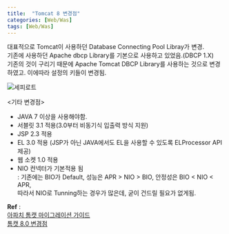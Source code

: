 ```yaml
---
title:  "Tomcat 8 변경점"
categories: [Web/Was]
tags: [Web/Was]
---
```


대표적으로 Tomcat이 사용하던 Database Connecting Pool Libray가 변경.  
기존에 사용하던 Apache dbcp Library를 기본으로 사용하고 있었음.(DBCP 1.X)    
기존의 것이 구리기 때문에 Apache Tomcat DBCP Library를 사용하는 것으로 변경하였고.  이에따라 설정의 키들이 변경됨.  
  
![세피로트](https://parkmh04.github.io//images/tomcat8_change.gif) 
  
<기타 변경점>
 -  JAVA 7 이상을 사용해야함.  
 -  서블릿 3.1 적용(3.0부터 비동기식 입출력 방식 지원)  
 -  JSP 2.3 적용   
 -  EL 3.0 적용 (JSP가 아닌 JAVA에서도 EL을 사용할 수 있도록 ELProcessor API 제공)  
 -  웹 소켓 1.0 적용  
 -  NIO 컨넥터가 기본적용 됨  
     : 기존에는 BIO가 Default, 성능은 APR > NIO > BIO, 안정성은 BIO < NIO < APR,   
       따라서 NIO로 Tunning하는 경우가 많은데, 굳이 건드릴 필요가 없게됨.  
   
 **Ref** :  
 [아파치 톰캣 마이그레이션 가이드](https://tomcat.apache.org/migration-8.html)    
 [톰캣 8.0 변경점](http://start.goodtime.co.kr/2014/02/%ED%86%B0%EC%BA%A3-8-%EC%86%8C%EA%B0%9C/)    


